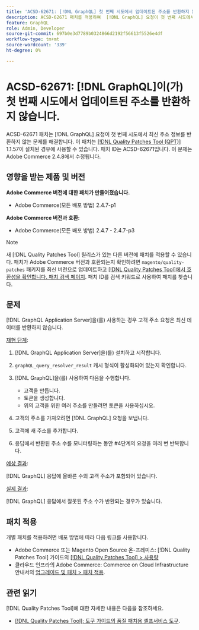 ```yaml
---
title: 'ACSD-62671: [!DNL GraphQL] 첫 번째 시도에서 업데이트된 주소를 반환하지 않습니다.'
description: ACSD-62671 패치를 적용하여  [!DNL GraphQL] 요청이 첫 번째 시도에서 최신 주소 정보를 반환하지 않는 Adobe Commerce 문제를 해결합니다.
feature: GraphQL
role: Admin, Developer
source-git-commit: 697b0e3d7789b0324866d2192f56613f5526e4df
workflow-type: tm+mt
source-wordcount: '339'
ht-degree: 0%

---
```


# ACSD-62671: [!DNL GraphQL]이(가) 첫 번째 시도에서 업데이트된 주소를 반환하지 않습니다.

ACSD-62671 패치는 [!DNL GraphQL] 요청이 첫 번째 시도에서 최신 주소 정보를 반환하지 않는 문제를 해결합니다. 이 패치는 [[!DNL Quality Patches Tool (QPT)]](https://experienceleague.adobe.com/docs/commerce-operations/tools/quality-patches-tool/usage.html?lang=ko) 1.1.57이 설치된 경우에 사용할 수 있습니다. 패치 ID는 ACSD-62671입니다. 이 문제는 Adobe Commerce 2.4.8에서 수정됩니다.

## 영향을 받는 제품 및 버전

**Adobe Commerce 버전에 대한 패치가 만들어졌습니다.**

* Adobe Commerce(모든 배포 방법) 2.4.7-p1

**Adobe Commerce 버전과 호환:**

* Adobe Commerce(모든 배포 방법) 2.4.7 - 2.4.7-p3

>[!NOTE]
>
>새 [!DNL Quality Patches Tool] 릴리스가 있는 다른 버전에 패치를 적용할 수 있습니다. 패치가 Adobe Commerce 버전과 호환되는지 확인하려면 `magento/quality-patches` 패키지를 최신 버전으로 업데이트하고 [[!DNL Quality Patches Tool]에서 호환성을 확인합니다. 패치 검색 페이지](https://experienceleague.adobe.com/tools/commerce-quality-patches/index.html?lang=ko). 패치 ID를 검색 키워드로 사용하여 패치를 찾습니다.

## 문제

[!DNL GraphQL Application Server]을(를) 사용하는 경우 고객 주소 요청은 최신 데이터를 반환하지 않습니다.

<u>재현 단계</u>:

1. [!DNL GraphQL Application Server]을(를) 설치하고 시작합니다.
1. `graphQL_query_resolver_result` 캐시 형식이 활성화되어 있는지 확인합니다.
1. [!DNL GraphQL]을(를) 사용하여 다음을 수행합니다.

   * 고객을 만듭니다.
   * 토큰을 생성합니다.
   * 위의 고객을 위한 여러 주소를 만들려면 토큰을 사용하십시오.

1. 고객의 주소를 가져오려면 [!DNL GraphQL] 요청을 보냅니다.
1. 고객에 새 주소를 추가합니다.
1. 응답에서 반환된 주소 수를 모니터링하는 동안 #4단계의 요청을 여러 번 반복합니다.

<u>예상 결과</u>:

[!DNL GraphQL] 응답에 올바른 수의 고객 주소가 포함되어 있습니다.

<u>실제 결과</u>:

[!DNL GraphQL] 응답에서 잘못된 주소 수가 반환되는 경우가 있습니다.

## 패치 적용

개별 패치를 적용하려면 배포 방법에 따라 다음 링크를 사용합니다.

* Adobe Commerce 또는 Magento Open Source 온-프레미스: [!DNL Quality Patches Tool] 가이드의 [[!DNL Quality Patches Tool] > 사용량](/help/tools/quality-patches-tool/usage.md)
* 클라우드 인프라의 Adobe Commerce: Commerce on Cloud Infrastructure 안내서의 [업그레이드 및 패치 > 패치 적용](https://experienceleague.adobe.com/docs/commerce-cloud-service/user-guide/develop/upgrade/apply-patches.html?lang=ko).

## 관련 읽기

[!DNL Quality Patches Tool]에 대한 자세한 내용은 다음을 참조하세요.

* [[!DNL Quality Patches Tool]: 도구 가이드의 품질 패치용 셀프서비스 도구](/help/tools/quality-patches-tool/quality-patches-tool-to-self-serve-quality-patches.md).
